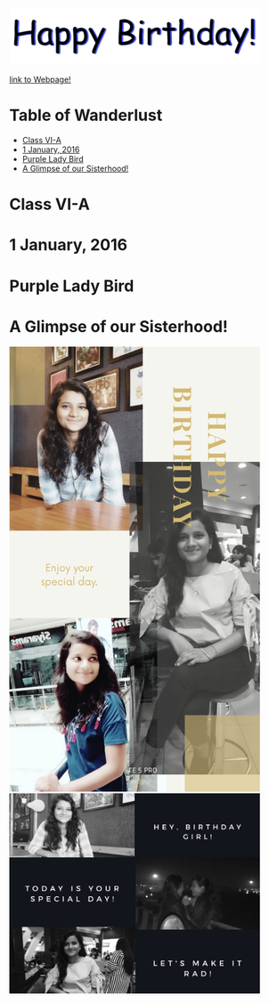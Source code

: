 <img src="dbday.gif" width="450" />

[link to Webpage!](https://limbo-09.github.io/birthday/)

# Table of Wanderlust 
* [Class VI-A](#class-vi-a)
* [1 January, 2016](#1-january-2016)
* [Purple Lady Bird](#purple-lady-bird)
* [A Glimpse of our Sisterhood!](#a-glimpse-of-our-sisterhood)

# Class VI-A

# 1 January, 2016

# Purple Lady Bird 

# A Glimpse of our Sisterhood!

<img src="pic-01.png" width="450" /> <img src="pic-02.png" width="450" />

